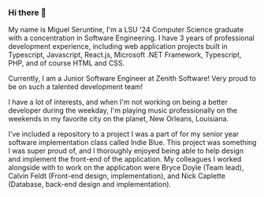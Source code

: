 ### Hi there 👋

My name is Miguel Seruntine, I'm a LSU '24 Computer Science graduate with a concentration in Software Engineering. I have 3 years of professional development experience, including web application projects built in Typescript, Javascript, React.js, Microsoft .NET Framework, Typescript, PHP, and of course HTML and CSS. 

Currently, I am a Junior Software Engineer at Zenith Software! Very proud to be on such a talented development team!

I have a lot of interests, and when I'm not working on being a better developer during the weekday, I'm playing music professionally on the weekends in my favorite city on the planet, New Orleans, Louisiana. 

I've included a repository to a project I was a part of for my senior year software implementation class called Indie Blue. This project was something I was super proud of, and I thoroughly enjoyed being able to help design and implement the front-end of the application. My colleagues I worked alongside with to work on the application were Bryce Doyle (Team lead), Calvin Feldt (Front-end design, implementation), and Nick Caplette (Database, back-end design and implementation).

<!--
**mseruntine/mseruntine** is a ✨ _special_ ✨ repository because its `README.md` (this file) appears on your GitHub profile.

Here are some ideas to get you started:

- 🔭 I’m currently working on ...
- 🌱 I’m currently learning ...
- 👯 I’m looking to collaborate on ...
- 🤔 I’m looking for help with ...
- 💬 Ask me about ...
- 📫 How to reach me: ...
- 😄 Pronouns: ...
- ⚡ Fun fact: ...
-->
